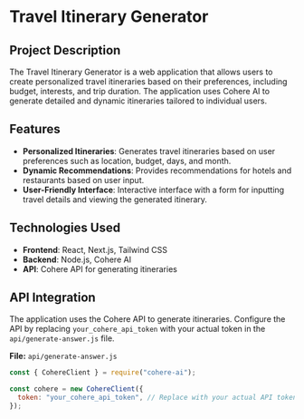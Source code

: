 # Travel Itinerary Generator

## Project Description

The Travel Itinerary Generator is a web application that allows users to create personalized travel itineraries based on their preferences, including budget, interests, and trip duration. The application uses Cohere AI to generate detailed and dynamic itineraries tailored to individual users.

## Features

- **Personalized Itineraries**: Generates travel itineraries based on user preferences such as location, budget, days, and month.
- **Dynamic Recommendations**: Provides recommendations for hotels and restaurants based on user input.
- **User-Friendly Interface**: Interactive interface with a form for inputting travel details and viewing the generated itinerary.

## Technologies Used

- **Frontend**: React, Next.js, Tailwind CSS
- **Backend**: Node.js, Cohere AI
- **API**: Cohere API for generating itineraries

## API Integration

The application uses the Cohere API to generate itineraries. Configure the API by replacing `your_cohere_api_token` with your actual token in the `api/generate-answer.js` file.

**File:** `api/generate-answer.js`

```javascript
const { CohereClient } = require("cohere-ai");

const cohere = new CohereClient({
  token: "your_cohere_api_token", // Replace with your actual API token
});


